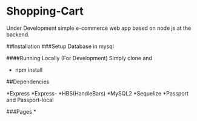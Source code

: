 # Shopping-Cart

Under Development simple e-commerce web app based on node js at the backend.

##Installation
###Setup Database in mysql

####Running Locally (For Development)
Simply clone and
* npm install 

##Dependencies

*Express
*Express-
*HBS(HandleBars)
*MySQL2
*Sequelize
*Passport and Passport-local

###Pages
*


